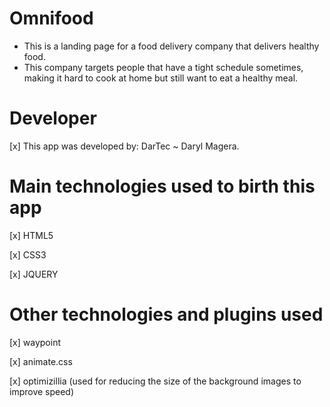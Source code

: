 # Omnifood
- This is a landing page for a food delivery company that delivers healthy food.
- This company targets people that have a tight schedule sometimes, making it hard to cook at home but still want to eat a healthy meal.

# Developer

[x] This app was developed by: DarTec ~ Daryl Magera.

# Main technologies used to birth this app

[x] HTML5

[x] CSS3

[x] JQUERY

# Other technologies and plugins used

[x] waypoint

[x] animate.css

[x] optimizillia (used for reducing the size of the background images to improve speed)

